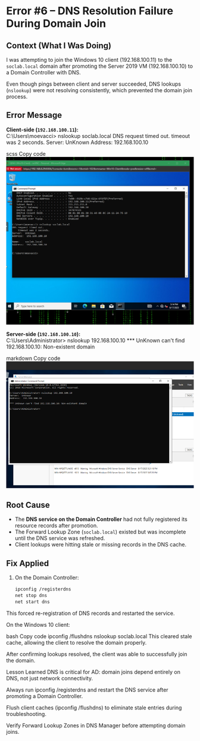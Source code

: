 # Error #6 – DNS Resolution Failure During Domain Join  

## Context (What I Was Doing)  
I was attempting to join the Windows 10 client (192.168.100.11) to the `soclab.local` domain after promoting the Server 2019 VM (192.168.100.10) to a Domain Controller with DNS.  

Even though pings between client and server succeeded, DNS lookups (`nslookup`) were not resolving consistently, which prevented the domain join process.  

## Error Message  

**Client-side (`192.168.100.11`):**  
C:\Users\moevacci> nslookup soclab.local
DNS request timed out.
timeout was 2 seconds.
Server: UnKnown
Address: 192.168.100.10

scss
Copy code
![nslookup timeout](Error-6/01-nslookup-timeout.png)  

**Server-side (`192.168.100.10`):**  
C:\Users\Administrator> nslookup 192.168.100.10
*** UnKnown can't find 192.168.100.10: Non-existent domain

markdown
Copy code
![nslookup nonexistent](Error-6/02-nslookup-nonexistent.png)  

## Root Cause  
- The **DNS service on the Domain Controller** had not fully registered its resource records after promotion.  
- The Forward Lookup Zone (`soclab.local`) existed but was incomplete until the DNS service was refreshed.  
- Client lookups were hitting stale or missing records in the DNS cache.  

## Fix Applied  
1. On the Domain Controller:  
   ```bash
   ipconfig /registerdns
   net stop dns
   net start dns
This forced re-registration of DNS records and restarted the service.


On the Windows 10 client:

bash
Copy code
ipconfig /flushdns
nslookup soclab.local
This cleared stale cache, allowing the client to resolve the domain properly.


After confirming lookups resolved, the client was able to successfully join the domain.


Lesson Learned
DNS is critical for AD: domain joins depend entirely on DNS, not just network connectivity.

Always run ipconfig /registerdns and restart the DNS service after promoting a Domain Controller.

Flush client caches (ipconfig /flushdns) to eliminate stale entries during troubleshooting.

Verify Forward Lookup Zones in DNS Manager before attempting domain joins.
